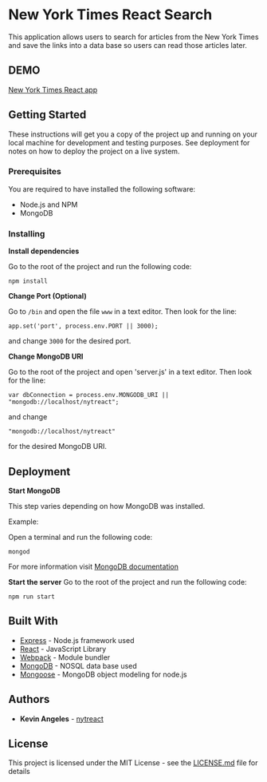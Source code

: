 # New York Times React Search

This application allows users to search for articles from the New York Times and save the links into a data base so users can read those articles later.

## DEMO

[New York Times React app](https://utnytreact.herokuapp.com/)

## Getting Started

These instructions will get you a copy of the project up and running on your local machine for development and testing purposes. See deployment for notes on how to deploy the project on a live system.

### Prerequisites

You are required to have installed the following software:

* Node.js and NPM
* MongoDB

### Installing

**Install dependencies**

Go to the root of the project and run the following code:
```
npm install
```

**Change Port (Optional)**

Go to `/bin` and open the file `www` in a text editor.
Then look for the line:

```
app.set('port', process.env.PORT || 3000);
```

and change `3000` for the desired port.

**Change MongoDB URI**

Go to the root of the project and open 'server.js' in a text editor.
Then look for the line:
```
var dbConnection = process.env.MONGODB_URI || "mongodb://localhost/nytreact";
```

and change
```
"mongodb://localhost/nytreact"
```
for the desired MongoDB URI.

## Deployment

**Start MongoDB**

This step varies depending on how MongoDB was installed.

Example:

Open a terminal and run the following code:

```
mongod
```

For more information visit [MongoDB documentation](https://docs.mongodb.com/)

**Start the server**
Go to the root of the project and run the following code:

```
npm run start
```

## Built With

* [Express](http://expressjs.com/) - Node.js framework used
* [React](https://facebook.github.io/react/reactis) - JavaScript Library
* [Webpack](https://webpack.github.io/) - Module bundler
* [MongoDB](https://www.mongodb.com/) - NOSQL data base used
* [Mongoose](http://mongoosejs.com/) - MongoDB object modeling for node.js

## Authors

* **Kevin Angeles** - [nytreact](https://github.com/KevinAngeles/nytreact)

## License

This project is licensed under the MIT License - see the [LICENSE.md](LICENSE.md) file for details
